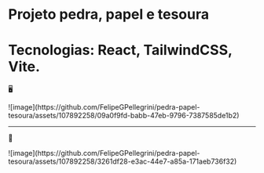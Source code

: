 # Projeto pedra, papel e tesoura

# Tecnologias: React, TailwindCSS, Vite.

<p>🖥️</p>
![image](https://github.com/FelipeGPellegrini/pedra-papel-tesoura/assets/107892258/09a0f9fd-babb-47eb-9796-7387585de1b2)

---

<p>📱</p>
![image](https://github.com/FelipeGPellegrini/pedra-papel-tesoura/assets/107892258/3261df28-e3ac-44e7-a85a-171aeb736f32)




